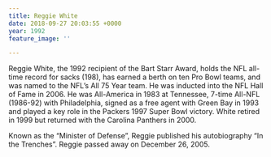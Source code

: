 ```yaml
---
title: Reggie White
date: 2018-09-27 20:03:55 +0000
year: 1992
feature_image: ''

---
```

Reggie White, the 1992 recipient of the Bart Starr Award, holds the NFL all-time record for sacks (198), has earned a berth on ten Pro Bowl teams, and was named to the NFL’s All 75 Year team. He was inducted into the NFL Hall of Fame in 2006. He was All-America in 1983 at Tennessee, 7-time All-NFL (1986-92) with Philadelphia, signed as a free agent with Green Bay in 1993 and played a key role in the Packers 1997 Super Bowl victory. White retired in 1999 but returned with the Carolina Panthers in 2000.

Known as the “Minister of Defense”, Reggie published his autobiography “In the Trenches”. Reggie passed away on December 26, 2005.